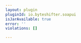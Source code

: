 ```yaml
---
layout: plugin
pluginId: io.byteshifter.soapui
isJarAvailable: true
error: ''
violations: []

---
```

